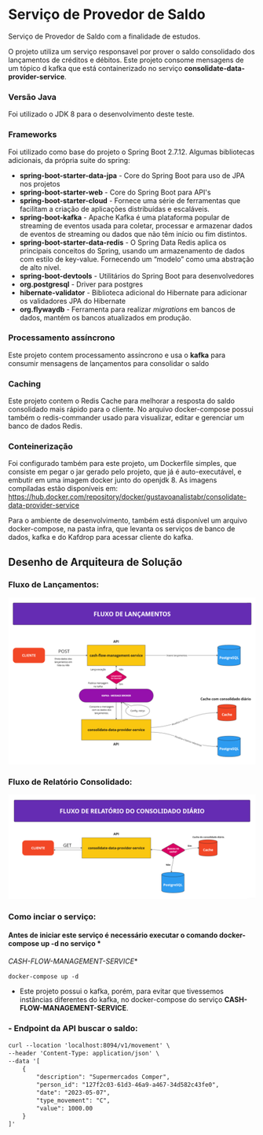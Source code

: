 # Serviço de Provedor de Saldo

Serviço de Provedor de Saldo com a finalidade de estudos.

O projeto utiliza um serviço responsavel por prover o saldo consolidado dos lançamentos de créditos e débitos. Este
projeto consome mensagens de um tópico d kafka que está containerizado no serviço **consolidate-data-provider-service**.

### Versão Java

Foi utilizado o JDK 8 para o desenvolvimento deste teste.

### Frameworks

Foi utilizado como base do projeto o Spring Boot 2.7.12. Algumas bibliotecas adicionais, da própria suite do spring:

* **spring-boot-starter-data-jpa** - Core do Spring Boot para uso de JPA nos projetos
* **spring-boot-starter-web** - Core do Spring Boot para API's
* **spring-boot-starter-cloud** - Fornece uma série de ferramentas que facilitam a criação de aplicações distribuídas e
  escaláveis.
* **spring-boot-kafka** - Apache Kafka é uma plataforma popular de streaming de eventos usada para coletar, processar e
  armazenar dados de eventos de streaming ou dados que não têm início ou fim distintos.
* **spring-boot-starter-data-redis** - O Spring Data Redis aplica os principais conceitos do Spring, usando um
  armazenamento de dados com estilo de key-value. Fornecendo um “modelo” como uma abstração de alto nível.
* **spring-boot-devtools** - Utilitários do Spring Boot para desenvolvedores
* **org.postgresql** - Driver para postgres
* **hibernate-validator** - Biblioteca adicional do Hibernate para adicionar os validadores JPA do Hibernate
* **org.flywaydb** - Ferramenta para realizar *migrations* em bancos de dados, mantém os bancos atualizados em produção.

### Processamento assíncrono

Este projeto contem processamento assíncrono e usa o **kafka** para consumir mensagens de lançamentos para consolidar o
saldo

### Caching

Este projeto contem o Redis Cache para melhorar a resposta do saldo consolidado mais rápido para o cliente. No arquivo
docker-compose possui também o redis-commander usado para visualizar, editar e gerenciar um banco de dados Redis.


### Conteinerização

Foi configurado também para este projeto, um Dockerfile simples, que consiste em pegar o jar gerado pelo projeto, que já
é auto-executável, e embutir em uma imagem docker junto do openjdk 8. As imagens compiladas estão disponíveis
em: https://hub.docker.com/repository/docker/gustavoanalistabr/consolidate-data-provider-service

Para o ambiente de desenvolvimento, também está disponível um arquivo docker-compose, na pasta infra, que levanta os
serviços de banco de dados, kafka e do Kafdrop para acessar cliente do kafka.

## Desenho de Arquiteura de Solução

### Fluxo de Lançamentos:

![fluxo](docs/solucao-fluxo-lancamentos.png)

### Fluxo de Relatório Consolidado:

![fluxo](docs/solucao-fluxo-relatorio-consolidado.png)

### Como inciar o serviço:

#### Antes de iniciar este serviço é necessário executar o comando **docker-compose up -d** no serviço *
*CASH-FLOW-MANAGEMENT-SERVICE**

```
docker-compose up -d
```

* Este projeto possui o kafka, porém, para evitar que tivessemos instâncias diferentes do kafka, no docker-compose do
  serviço **CASH-FLOW-MANAGEMENT-SERVICE**.

### - **Endpoint da API buscar o saldo:**

```
curl --location 'localhost:8094/v1/movement' \
--header 'Content-Type: application/json' \
--data '[
    {
        "description": "Supermercados Comper",
        "person_id": "127f2c03-61d3-46a9-a467-34d582c43fe0",
        "date": "2023-05-07",
        "type_movement": "C",
        "value": 1000.00
    }
]'
```